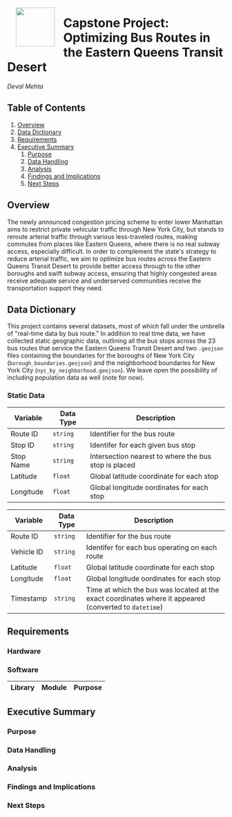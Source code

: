 <img src="http://imgur.com/1ZcRyrc.png" style="float: left; margin: 20px; height: 90px">

# Capstone Project: Optimizing Bus Routes in the Eastern Queens Transit Desert

*Deval Mehta*

## Table of Contents
1) [Overview](#Overview) 
2) [Data Dictionary](<#Data Dictionary>)
3) [Requirements](#Requirements)
4) [Executive Summary](<#Executive Summary>)
    1) [Purpose](<#Purpose>)
    2) [Data Handling](<#Data Handling>)
    3) [Analysis](#Analysis)
    4) [Findings and Implications](<#Findings and Implications>)
    5) [Next Steps](#Next-Steps)

## Overview
The newly announced congestion pricing scheme to enter lower Manhattan aims to restrict private vehicular traffic through New York City, but stands to reroute arterial traffic through various less-traveled routes, making commutes from places like Eastern Queens, where there is no real subway access, especially difficult. In order to complement the state's strategy to reduce arterial traffic, we aim to optimize bus routes across the Eastern Queens Transit Desert to provide better access through to the other boroughs and swift subway access, ensuring that highly congested areas receive adequate service and underserved communities receive the transportation support they need.

## Data Dictionary

This project contains several datasets, most of which fall under the umbrella of "real-time data by bus route." In addition to real time data, we have collected static geographic data, outlining all the bus stops across the 23 bus routes that service the Eastern Queens Transit Desert and two `.geojson` files containing the boundaries for the boroughs of New York City (`borough_boundaries.geojson`) and the neighborhood boundaries for New York City (`nyc_by_neighborhood.geojson`). We leave open the possibility of including population data as well (note for now).

### Static Data
| Variable | Data Type | Description |
|---|---|---|
| Route ID | `string` | Identifier for the bus route |
| Stop ID | `string` | Identifer for each given bus stop |
| Stop Name | `string` | Intersection nearest to where the bus stop is placed |
| Latitude | `float` | Global latitude coordinate for each stop |
| Longitude | `float` | Global longitude oordinates for each stop |

| Variable | Data Type | Description |
|---|---|---|
| Route ID | `string` | Identifier for the bus route |
| Vehicle ID | `string` | Identifer for each bus operating on each route |
| Latitude | `float` | Global latitude coordinate for each stop |
| Longitude | `float` | Global longitude oordinates for each stop |
| Timestamp | `string` | Time at which the bus was located at the exact coordinates where it appeared (converted to `datetime`) |

## Requirements

### Hardware

### Software
| Library | Module | Purpose |
|---|---|---|

## Executive Summary

### Purpose

### Data Handling

### Analysis

### Findings and Implications

### Next Steps